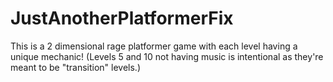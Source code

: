 # JustAnotherPlatformerFix
This is a 2 dimensional rage platformer game with each level having a unique mechanic! (Levels 5 and 10 not having music is intentional as they're meant to be "transition" levels.)
